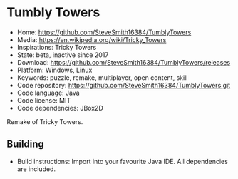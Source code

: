 # Tumbly Towers

- Home: https://github.com/SteveSmith16384/TumblyTowers
- Media: https://en.wikipedia.org/wiki/Tricky_Towers
- Inspirations: Tricky Towers
- State: beta, inactive since 2017
- Download: https://github.com/SteveSmith16384/TumblyTowers/releases
- Platform: Windows, Linux
- Keywords: puzzle, remake, multiplayer, open content, skill
- Code repository: https://github.com/SteveSmith16384/TumblyTowers.git
- Code language: Java
- Code license: MIT
- Code dependencies: JBox2D

Remake of Tricky Towers.

## Building

- Build instructions: Import into your favourite Java IDE. All dependencies are included.
